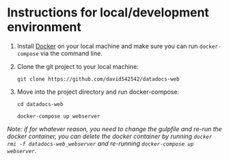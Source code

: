 # Instructions for local/development environment

1. Install [Docker](https://docs.docker.com/install/) on your local machine and make sure you can run `docker-compose` via the command line.


2. Clone the git project to your local machine: 
    
    `git clone https://github.com/david542542/datadocs-web`


3. Move into the project directory and run docker-compose:

    `cd datadocs-web`
    
    `docker-compose up webserver`
    
*Note: if for whatever reason, you need to change the gulpfile and re-run the docker container, you can delete the docker container by running `docker rmi -f datadocs-web_webserver` and re-running `docker-compose up webserver`.*
    
